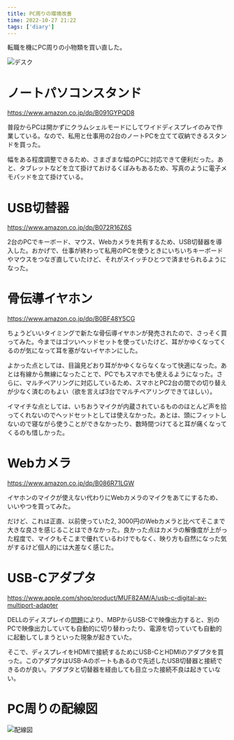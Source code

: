 ```yaml
---
title: PC周りの環境改善
time: 2022-10-27 21:22
tags: ['diary']
---
```


転職を機にPC周りの小物類を買い直した。

![デスク](/posts/493/desk.jpg)

# ノートパソコンスタンド
https://www.amazon.co.jp/dp/B091GYPQD8

普段からPCは開かずにクラムシェルモードにしてワイドディスプレイのみで作業している。なので、私用と仕事用の2台のノートPCを立てて収納できるスタンドを買った。

幅をある程度調整できるため、さまざまな幅のPCに対応できて便利だった。あと、タブレットなどを立て掛けておけるくぼみもあるため、写真のように電子メモパッドを立て掛けている。

# USB切替器
https://www.amazon.co.jp/dp/B072R16Z6S

2台のPCでキーボード、マウス、Webカメラを共有するため、USB切替器を導入した。おかげで、仕事が終わって私用のPCを使うときにいちいちキーボードやマウスをつなぎ直していたけど、それがスイッチひとつで済ませられるようになった。

# 骨伝導イヤホン
https://www.amazon.co.jp/dp/B0BF48Y5CG

ちょうどいいタイミングで新たな骨伝導イヤホンが発売されたので、さっそく買ってみた。今まではゴツいヘッドセットを使っていたけど、耳がかゆくなってくるのが気になって耳を塞がないイヤホンにした。

よかった点としては、目論見どおり耳がかゆくならなくなって快適になった。あとは有線から無線になったことで、PCでもスマホでも使えるようになった。さらに、マルチペアリングに対応しているため、スマホとPC2台の間での切り替えが少なく済むのもよい（欲を言えば3台でマルチペアリングできてほしい）。

イマイチな点としては、いちおうマイクが内蔵されているもののほとんど声を拾ってくれないのでヘッドセットとしては使えなかった。あとは、頭にフィットしないので寝ながら使うことができなかったり、数時間つけてると耳が痛くなってくるのも惜しかった。

# Webカメラ
https://www.amazon.co.jp/dp/B086R71LGW

イヤホンのマイクが使えない代わりにWebカメラのマイクをあてにするため、いいやつを買ってみた。

だけど、これは正直、以前使っていた2, 3000円のWebカメラと比べてそこまで大きな良さを感じることはできなかった。良かった点はカメラの解像度が上がった程度で、マイクもそこまで優れているわけでもなく、映り方も自然になった気がするけど個人的には大差なく感じた。

# USB-Cアダプタ
https://www.apple.com/shop/product/MUF82AM/A/usb-c-digital-av-multiport-adapter

DELLのディスプレイの[問題](https://www.dell.com/support/kbdoc/ja-jp/000132068/power-chime-noise-from-macbook-when-charging-via-usb-c-on-u3419w-or-u3818dw-monitors-while-the-macbook-is-in-sleep-mode)により、MBPからUSB-Cで映像出力すると、別のPCで映像出力していても自動的に切り替わったり、電源を切っていても自動的に起動してしまうといった現象が起きていた。

そこで、ディスプレイをHDMIで接続するためにUSB-CとHDMIのアダプタを買った。このアダプタはUSB-Aのポートもあるので先述したUSB切替器と接続できるのが良い。アダプタと切替器を経由しても目立った接続不良は起きていない。

# PC周りの配線図

![配線図](/posts/493/wires.png)
